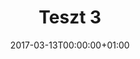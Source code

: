 ---
title: Teszt 3
layout: post
category: webdesign
date: '2017-03-13T00:00:00+01:00'
image: "img/portfolio/3.jpg"
---